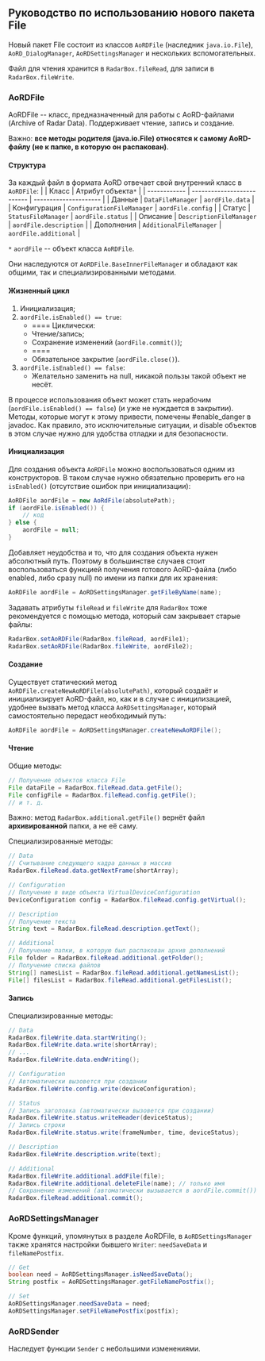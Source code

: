 ## Руководство по использованию нового пакета File
Новый пакет File состоит из классов `AoRDFile` (наследник `java.io.File`), `AoRD_DialogManager`, `AoRDSettingsManager` и нескольких вспомогательных.

Файл для чтения хранится в `RadarBox.fileRead`, для записи в `RadarBox.fileWrite`.

### AoRDFile
AoRDFile -- класс, предназначенный для работы с AoRD-файлами (Archive of Radar Data). Поддерживает чтение, запись и создание.

Важно: **все методы родителя (java.io.File) относятся к самому AoRD-файлу (не к папке, в которую он распакован)**.

#### Структура
За каждый файл в формата AoRD отвечает свой внутренний класс в `AoRDFile`:
|              | Класс                      | Атрибут объекта`*`       |
| ------------ | -------------------------- | ---------------------  |
| Данные       | `DataFileManager`          | `aordFile.data`        |
| Конфигурация | `ConfigurationFileManager` | `aordFile.config`      |
| Статус       | `StatusFileManager`        | `aordFile.status`      |
| Описание     | `DescriptionFileManager`   | `aordFile.description` |
| Дополнения   | `AdditionalFileManager`    | `aordFile.additional`  |

`*` `aordFile` -- объект класса `AoRDFile`.

Они наследуются от `AoRDFile.BaseInnerFileManager` и обладают как общими, так и специализированными методами.

#### Жизненный цикл
1. Инициализация;
2. `aordFile.isEnabled() == true`:
   * ==== Циклически:
   * Чтение/запись;
   * Сохранение изменений (`aordFile.commit()`);
   * ====
   * Обязательное закрытие (`aordFile.close()`).
3. `aordFile.isEnabled() == false`:
   * Желательно заменить на null, никакой пользы такой объект не несёт.

В процессе использования объект может стать нерабочим (`aordFile.isEnabled() == false`) (и уже не нуждается в закрытии). Методы, которые могут к этому привести, помечены #enable_danger в javadoc. Как правило, это исключительные ситуации, и disable объектов в этом случае нужно для удобства отладки и для безопасности.

#### Инициализация
Для создания объекта `AoRDFile` можно воспользоваться одним из конструкторов. В таком случае нужно обязательно проверить его на `isEnabled()` (отсутствие ошибок при инициализации):
```java
AoRDFile aordFile = new AoRdFile(absolutePath);
if (aordFile.isEnabled()) {
    // код
} else {
    aordFile = null;
}
```
Добавляет неудобства и то, что для создания объекта нужен абсолютный путь. Поэтому в большинстве случаев стоит воспользоваться функцией получения готового AoRD-файла (либо enabled, либо сразу null) по имени из папки для их хранения:
```java
AoRDFile aordFile = AoRDSettingsManager.getFileByName(name);
```
Задавать атрибуты `fileRead` и `fileWrite` для `RadarBox` тоже рекомендуется с помощью метода, который сам закрывает старые файлы:
```java
RadarBox.setAoRDFile(RadarBox.fileRead, aordFile1);
RadarBox.setAoRDFile(RadarBox.fileWrite, aordFile2);
```

#### Создание
Существует статический метод `AoRDFile.createNewAoRDFile(absolutePath)`, который создаёт и инициализирует AoRD-файл, но, как и в случае с иницилизацией, удобнее вызвать метод класса `AoRDSettingsManager`, который самостоятельно передаст необходимый путь:
```java
AoRDFile aordFile = AoRDSettingsManager.createNewAoRDFile();
```

#### Чтение
Общие методы:
```java
// Получение объектов класса File
File dataFile = RadarBox.fileRead.data.getFile();
File configFile = RadarBox.fileRead.config.getFile();
// и т. д.
```
Важно: метод `RadarBox.additional.getFile()` вернёт файл **архивированной** папки, а не её саму.

Специализированные методы:
```java
// Data
// Считывание следующего кадра данных в массив
RadarBox.fileRead.data.getNextFrame(shortArray);

// Configuration
// Получение в виде объекта VirtualDeviceConfiguration
DeviceConfiguration config = RadarBox.fileRead.config.getVirtual();

// Description
// Получение текста
String text = RadarBox.fileRead.description.getText();

// Additional
// Получение папки, в которую был распакован архив дополнений
File folder = RadarBox.fileRead.additional.getFolder();
// Получение списка файлов
String[] namesList = RadarBox.fileRead.additional.getNamesList();
File[] filesList = RadarBox.fileRead.additional.getFilesList();
```

#### Запись
Специализированные методы:
```java
// Data
RadarBox.fileWrite.data.startWriting();
RadarBox.fileWrite.data.write(shortArray);
// ...
RadarBox.fileWrite.data.endWriting();

// Configuration
// Автоматически вызовется при создании
RadarBox.fileWrite.config.write(deviceConfiguration);

// Status
// Запись заголовка (автоматически вызовется при создании)
RadarBox.fileWrite.status.writeHeader(deviceStatus);
// Запись строки
RadarBox.fileWrite.status.write(frameNumber, time, deviceStatus);

// Description
RadarBox.fileWrite.description.write(text);

// Additional
RadarBox.fileWrite.additional.addFile(file);
RadarBox.fileWrite.additional.deleteFile(name); // только имя
// Сохранение изменений (автоматически вызывается в aordFile.commit())
RadarBox.fileRead.additional.commit();
```

### AoRDSettingsManager
Кроме функций, упомянутых в разделе AoRDFile, в `AoRDSettingsManager` также хранятся настройки бывшего `Writer`: `needSaveData` и `fileNamePostfix`.
```java
// Get
boolean need = AoRDSettingsManager.isNeedSaveData();
String postfix = AoRDSettingsManager.getFileNamePostfix();

// Set
AoRDSettingsManager.needSaveData = need;
AoRDSettingsManager.setFileNamePostfix(postfix);
```

### AoRDSender
Наследует функции `Sender` с небольшими изменениями.
